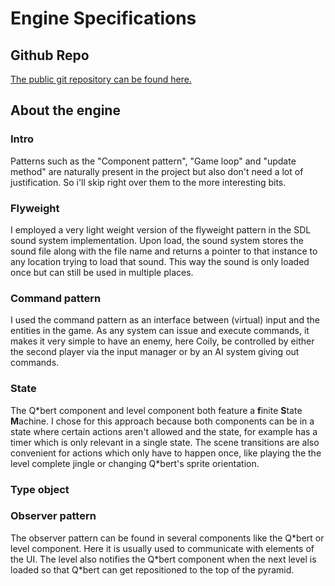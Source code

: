 # Engine Specifications

## Github Repo
[The public git repository can be found here.](https://github.com/YarnoC/Prog4)

## About the engine
### Intro
Patterns such as the "Component pattern", "Game loop" and "update method" are naturally present in the project but also don't need a lot of justification. So i'll skip right over them to the more interesting bits.

### Flyweight
I employed a very light weight version of the flyweight pattern in the SDL sound system implementation. Upon load, the sound system stores the sound file along with the file name and returns a pointer to that instance to any location trying to load that sound. This way the sound is only loaded once but can still be used in multiple places.

### Command pattern
I used the command pattern as an interface between (virtual) input and the entities in the game. As any system can issue and execute commands, it makes it very simple to have an enemy, here Coily, be controlled by either the second player via the input manager or by an AI system giving out commands.

### State
The Q\*bert component and level component both feature a **f**inite **S**tate **M**achine. I chose for this approach because both components can be in a state where certain actions aren't allowed and the state, for example has a timer which is only relevant in a single state. The scene transitions are also convenient for actions which only have to happen once, like playing the the level complete jingle or changing Q\*bert's sprite orientation.

### Type object

### Observer pattern
The observer pattern can be found in several components like the Q\*bert or level component. Here it is usually used to communicate with elements of the UI. The level also notifies the Q\*bert component when the next level is loaded so that Q\*bert can get repositioned to the top of the pyramid.
